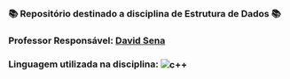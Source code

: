 ### 📚 Repositório destinado a disciplina de Estrutura de Dados 📚
###  Professor Responsável: <a href="../../../../senapk"> David Sena <a/>
### Linguagem utilizada na disciplina: <img align="center" alt="c++" src="https://img.shields.io/badge/C%2B%2B-00599C?style=for-the-badge&logo=c%2B%2B&logoColor=white" />
